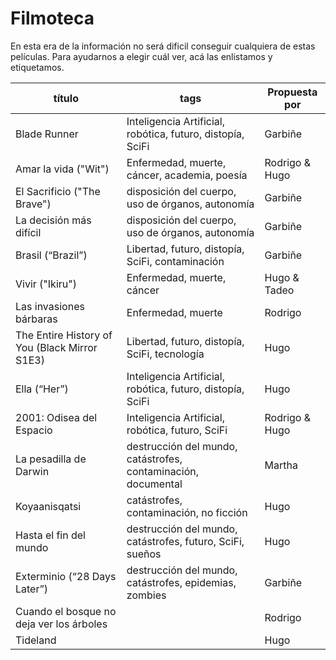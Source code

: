 
# Filmoteca

En esta era de la información no será dificil conseguir cualquiera de estas películas. Para ayudarnos a elegir cuál ver, acá las enlistamos y etiquetamos.

| título                          | tags                                                            | Propuesta por
|---------------------------------|-----------------------------------------------------------------|---------------------------------
| Blade Runner                    | Inteligencia Artificial, robótica, futuro, distopía, SciFi      | Garbiñe 
| Amar la vida ("Wit")            | Enfermedad, muerte, cáncer, academia, poesía                    | Rodrigo & Hugo
| El Sacrificio ("The Brave")     | disposición del cuerpo, uso de órganos, autonomía               | Garbiñe
| La decisión más difícil         | disposición del cuerpo, uso de órganos, autonomía               | Garbiñe
| Brasil (“Brazil”)               | Libertad, futuro, distopía, SciFi, contaminación                | Garbiñe
| Vivir ("Ikiru")                 | Enfermedad, muerte, cáncer                                      | Hugo & Tadeo
| Las invasiones bárbaras         | Enfermedad, muerte                                              | Rodrigo
| The Entire History of You (Black Mirror S1E3)| Libertad, futuro, distopía, SciFi, tecnología      | Hugo
| Ella (“Her”)                    | Inteligencia Artificial, robótica, futuro, distopía, SciFi      | Hugo
| 2001: Odisea del Espacio        | Inteligencia Artificial, robótica, futuro, SciFi                | Rodrigo & Hugo
| La pesadilla de Darwin          | destrucción del mundo, catástrofes, contaminación, documental   | Martha
| Koyaanisqatsi                   | catástrofes, contaminación, no ficción                          | Hugo
| Hasta el fin del mundo          | destrucción del mundo, catástrofes, futuro, SciFi, sueños       | Hugo
| Exterminio (“28 Days Later”)    | destrucción del mundo, catástrofes, epidemias, zombies          | Garbiñe
| Cuando el bosque no deja ver los árboles |  | Rodrigo
| Tideland                        | | Hugo
